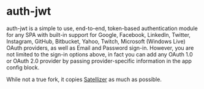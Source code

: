 # auth-jwt
auth-jwt is a simple to use, end-to-end, token-based authentication module for any SPA with built-in support for Google, Facebook, LinkedIn, Twitter, Instagram, GitHub, Bitbucket, Yahoo, Twitch, Microsoft (Windows Live) OAuth providers, as well as Email and Password sign-in. However, you are not limited to the sign-in options above, in fact you can add any OAuth 1.0 or OAuth 2.0 provider by passing provider-specific information in the app config block.

While not a true fork, it copies [Satellizer](https://github.com/sahat/satellizer) as much as possible.
